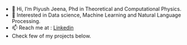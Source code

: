 - 👋 Hi, I’m Piyush Jeena, Phd in Theoretical and Computational Physics.
- 👀 Interested in Data science, Machine Learning and Natural Language Processing.
- 📫 Reach me at : [Linkedin](https://www.linkedin.com/in/piyush-jeena-19664123a/)
- Check few of my projects below.

<!---
pjeena/pjeena is a ✨ special ✨ repository because its `README.md` (this file) appears on your GitHub profile.
You can click the Preview link to take a look at your changes.
--->
